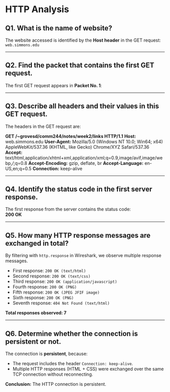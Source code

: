 # HTTP Analysis

## Q1. What is the name of website?
The website accessed is identified by the **Host header** in the GET request:  
`web.simmons.edu`  

---

## Q2. Find the packet that contains the first GET request.
The first GET request appears in **Packet No. 1**:  


---

## Q3. Describe all headers and their values in this GET request.
The headers in the GET request are:

**GET /~grovesd/comm244/notes/week2/links HTTP/1.1**
**Host:** web.simmons.edu
**User-Agent:** Mozilla/5.0 (Windows NT 10.0; Win64; x64) AppleWebKit/537.36 (KHTML, like Gecko) Chrome/XYZ Safari/537.36
**Accept:** text/html,application/xhtml+xml,application/xml;q=0.9,image/avif,image/webp,*/*;q=0.8
**Accept-Encoding:** gzip, deflate, br
**Accept-Language:** en-US,en;q=0.5
**Connection:** keep-alive
 

---

## Q4. Identify the status code in the first server response.
The first response from the server contains the status code:  
**200 OK**

---

## Q5. How many HTTP response messages are exchanged in total?
By filtering with `http.response` in Wireshark, we observe multiple response messages.  
- First response: `200 OK (text/html)`  
- Second response: `200 OK (text/css)`
- Third response: `200 OK (application/javascript)`  
- Fourth response: `200 OK (PNG)`
- Fifth response: `200 OK (JPEG JFIF image)`
- Sixth response: `200 OK (PNG)`
- Seventh response: `404 Not Found (text/html)`

**Total responses observed: 7**

---

## Q6. Determine whether the connection is persistent or not.
The connection is **persistent**, because:
- The request includes the header `Connection: keep-alive`.  
- Multiple HTTP responses (HTML + CSS) were exchanged over the same TCP connection without reconnecting.  

**Conclusion:** The HTTP connection is persistent.
